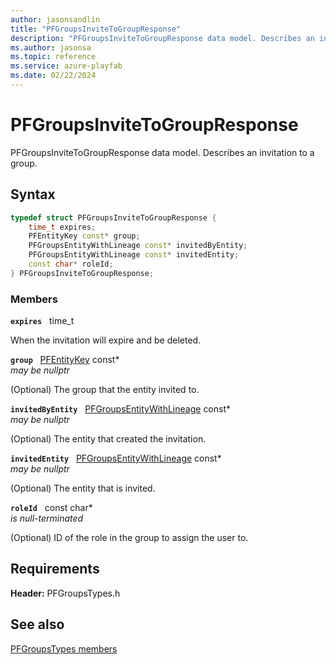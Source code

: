 ```yaml
---
author: jasonsandlin
title: "PFGroupsInviteToGroupResponse"
description: "PFGroupsInviteToGroupResponse data model. Describes an invitation to a group."
ms.author: jasonsa
ms.topic: reference
ms.service: azure-playfab
ms.date: 02/22/2024
---
```


# PFGroupsInviteToGroupResponse  

PFGroupsInviteToGroupResponse data model. Describes an invitation to a group.  

## Syntax  
  
```cpp
typedef struct PFGroupsInviteToGroupResponse {  
    time_t expires;  
    PFEntityKey const* group;  
    PFGroupsEntityWithLineage const* invitedByEntity;  
    PFGroupsEntityWithLineage const* invitedEntity;  
    const char* roleId;  
} PFGroupsInviteToGroupResponse;  
```
  
### Members  
  
**`expires`** &nbsp; time_t  
  
When the invitation will expire and be deleted.
  
**`group`** &nbsp; [PFEntityKey](../../pftypes/structs/pfentitykey-c.md) const*  
*may be nullptr*  
  
(Optional) The group that the entity invited to.
  
**`invitedByEntity`** &nbsp; [PFGroupsEntityWithLineage](pfgroupsentitywithlineage.md) const*  
*may be nullptr*  
  
(Optional) The entity that created the invitation.
  
**`invitedEntity`** &nbsp; [PFGroupsEntityWithLineage](pfgroupsentitywithlineage.md) const*  
*may be nullptr*  
  
(Optional) The entity that is invited.
  
**`roleId`** &nbsp; const char*  
*is null-terminated*  
  
(Optional) ID of the role in the group to assign the user to.
  
  
## Requirements  
  
**Header:** PFGroupsTypes.h
  
## See also  
[PFGroupsTypes members](../pfgroupstypes_members.md)  

  
  
